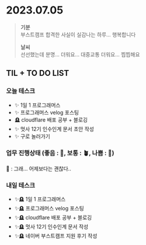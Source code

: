 # 2023.07.05

> **기분**  
> 부스트캠프 합격한 사실이 실감나는 하루... 행복합니다
>
> **날씨**  
> 선선했는데 분명... 더워요... 대중교통 더워요... 찝찝해요

## TIL + TO DO LIST

### 오늘 테스크

- ✨ 1일 1 프로그래머스
- ✨ 프로그래머스 velog 포스팅
- 🪦 cloudflare 배포 공부 + 블로깅
- ✨ 멋사 12기 인수인계 문서 초안 작성
- ✨ 구로 놀러가기

### 업무 진행상태 (좋음 : 🌾, 보통 : 🪴, 나쁨 : 🌿)

🌿 : 그래... 어제보다는 괜찮다..

### 내일 테스크

- ✨🪦 1일 1 프로그래머스
- ✨🪦 프로그래머스 velog 포스팅
- ✨🪦 cloudflare 배포 공부 + 블로깅
- ✨🪦 멋사 12기 인수인계 문서 작성
- ✨🪦 네이버 부스트캠프 지원 후기 작성
